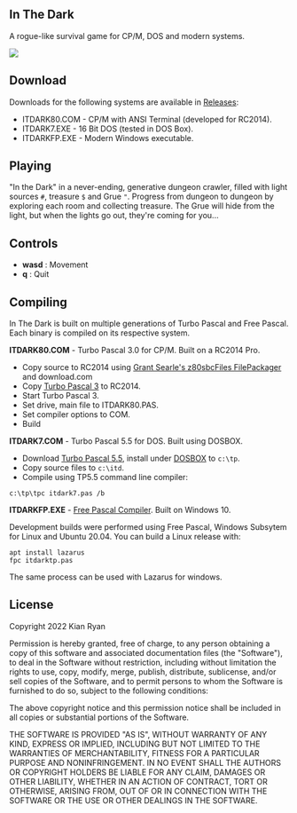 ## In The Dark

A rogue-like survival game for CP/M, DOS and modern systems.

![](rogue.gif )



## Download

Downloads for the following systems are available in [Releases](https://github.com/kianryan/InTheDark/releases):
* ITDARK80.COM - CP/M with ANSI Terminal (developed for RC2014).
* ITDARK7.EXE - 16 Bit DOS (tested in DOS Box).
* ITDARKFP.EXE - Modern Windows executable.

## Playing

"In the Dark" in a never-ending, generative dungeon crawler, filled with light 
sources `#`, treasure `$` and Grue `"`.  Progress from dungeon to dungeon by 
exploring each room and collecting treasure.  The Grue will hide from the 
light, but when the lights go out, they're coming for you...

## Controls

* **wasd** : Movement
* **q** : Quit

## Compiling

In The Dark is built on multiple generations of Turbo Pascal and Free Pascal. 
Each binary is compiled on its respective system.

**ITDARK80.COM** - Turbo Pascal 3.0 for CP/M.  Built on a RC2014 Pro.

* Copy source to RC2014 using [Grant Searle's z80sbcFiles FilePackager](http://searle.x10host.com/z80/SimpleZ80_32K.html) and download.com
* Copy [Turbo Pascal 3](http://www.retroarchive.org/cpm/lang/lang.htm) to RC2014.
* Start Turbo Pascal 3.
* Set drive, main file to ITDARK80.PAS.
* Set compiler options to COM.
* Build

**ITDARK7.COM** - Turbo Pascal 5.5 for DOS.  Built using DOSBOX.

* Download [Turbo Pascal 5.5](https://turbopascal.org/turbo-pascal-download), install under [DOSBOX](https://www.dosbox.com/) to `c:\tp`.
* Copy source files to `c:\itd`.
* Compile using TP5.5 command line compiler: 

```
c:\tp\tpc itdark7.pas /b
```

**ITDARKFP.EXE** - [Free Pascal Compiler](https://www.freepascal.org/).  Built on Windows 10.

Development builds were performed using Free Pascal, Windows Subsytem for Linux and 
Ubuntu 20.04.  You can build a Linux release with:

```
apt install lazarus
fpc itdarktp.pas
```

The same process can be used with Lazarus for windows.

## License

Copyright 2022 Kian Ryan

Permission is hereby granted, free of charge, to any person obtaining a copy of this software and associated documentation files (the "Software"), to deal in the Software without restriction, including without limitation the rights to use, copy, modify, merge, publish, distribute, sublicense, and/or sell copies of the Software, and to permit persons to whom the Software is furnished to do so, subject to the following conditions:

The above copyright notice and this permission notice shall be included in all copies or substantial portions of the Software.

THE SOFTWARE IS PROVIDED "AS IS", WITHOUT WARRANTY OF ANY KIND, EXPRESS OR IMPLIED, INCLUDING BUT NOT LIMITED TO THE WARRANTIES OF MERCHANTABILITY, FITNESS FOR A PARTICULAR PURPOSE AND NONINFRINGEMENT. IN NO EVENT SHALL THE AUTHORS OR COPYRIGHT HOLDERS BE LIABLE FOR ANY CLAIM, DAMAGES OR OTHER LIABILITY, WHETHER IN AN ACTION OF CONTRACT, TORT OR OTHERWISE, ARISING FROM, OUT OF OR IN CONNECTION WITH THE SOFTWARE OR THE USE OR OTHER DEALINGS IN THE SOFTWARE.
